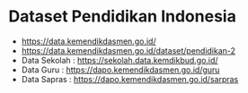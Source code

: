 # Dataset Pendidikan Indonesia 

- https://data.kemendikdasmen.go.id/
- https://data.kemendikdasmen.go.id/dataset/pendidikan-2
- Data Sekolah : https://sekolah.data.kemdikbud.go.id/
- Data Guru : https://dapo.kemendikdasmen.go.id/guru
- Data Sapras : https://dapo.kemendikdasmen.go.id/sarpras
